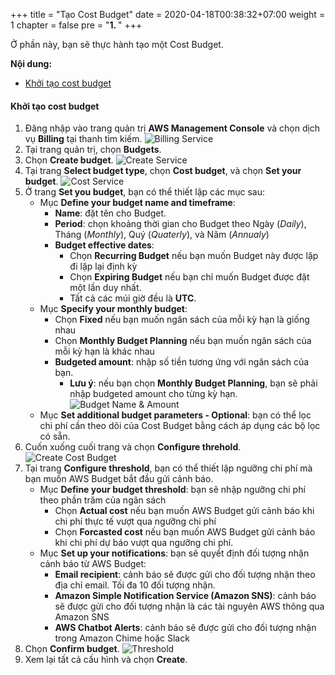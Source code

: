 +++
title = "Tạo Cost Budget"
date = 2020-04-18T00:38:32+07:00
weight = 1
chapter = false
pre = "<b>1. </b>"
+++

Ở phần này, bạn sẽ thực hành tạo một Cost Budget.

**Nội dung:**
- [Khởi tạo cost budget](#khởi-tạo-cost-budget)

#### Khởi tạo cost budget

1. Đăng nhập vào trang quản trị **AWS Management Console** và chọn dịch vụ **Billing** tại thanh tìm kiếm.
![Billing Service](/images/4-budget/CostBudget/1_FindBilling.png?width=90pc)
2. Tại trang quản trị, chọn **Budgets**. 
3. Chọn **Create budget**.
![Create Service](/images/4-budget/CostBudget/1_CreateBudget.png?width=90pc)
4. Tại trang **Select budget type**, chọn **Cost budget**, và chọn **Set your budget**.
![Cost Service](/images/4-budget/CostBudget/1_CostBudget.png?width=90pc)
5. Ở trang **Set you budget**, bạn có thể thiết lập các mục sau:
    - Mục **Define your budget name and timeframe**:
        - **Name**: đặt tên cho Budget.
        - **Period**: chọn khoảng thời gian cho Budget theo Ngày (*Daily*), Tháng (*Monthly*), Quý (*Quaterly*), và Năm (*Annualy*)
        - **Budget effective dates**:
            - Chọn **Recurring Budget** nếu bạn muốn Budget này được lặp đi lặp lại định kỳ
            - Chọn **Expiring Budget** nếu bạn chỉ muốn Budget được đặt một lần duy nhất.   
            - Tất cả các múi giờ đều là **UTC**.
    - Mục **Specify your monthly budget**:
        - Chọn **Fixed** nếu bạn muốn ngân sách của mỗi kỳ hạn là giống nhau
        - Chọn **Monthly Budget Planning** nếu bạn muốn ngân sách của mỗi kỳ hạn là khác nhau
        - **Budgeted amount**: nhập số tiền tương ứng với ngân sách của bạn.
            - **Lưu ý**: nếu bạn chọn **Monthly Budget Planning**, bạn sẽ phải nhập budgeted amount cho từng kỳ hạn.
![Budget Name & Amount](/images/4-budget/CostBudget/1_BudgetName&Amount.png?width=90pc)
    - Mục **Set additional budget parameters - Optional**: bạn có thể lọc chi phí cần theo dõi của Cost Budget bằng cách áp dụng các bộ lọc có sẵn.
6. Cuốn xuống cuối trang và chọn **Configure threhold**.
![Create Cost Budget](/images/4-budget/CostBudget/1_BudgetPara.png?width=90pc)
7. Tại trang **Configure threshold**, bạn có thể thiết lập ngưỡng chi phí mà bạn muốn AWS Budget bắt đầu gửi cảnh báo.
    - Mục **Define your budget threshold**: bạn sẽ nhập ngưỡng chi phí theo phần trăm của ngân sách
        - Chọn **Actual cost** nếu bạn muốn AWS Budget gửi cảnh báo khi chi phí thực tế vượt qua ngưỡng chi phí
        - Chọn **Forcasted cost** nếu bạn muốn AWS Budget gửi cảnh báo khi chi phí dự báo vượt qua ngưỡng chi phí.
    - Mục **Set up your notifications**: bạn sẽ quyết định đối tượng nhận cảnh báo từ AWS Budget:
        - **Email recipient**: cảnh báo sẽ được gửi cho đối tượng nhận theo địa chỉ email. Tối đa 10 đối tượng nhận.
        - **Amazon Simple Notification Service (Amazon SNS)**: cảnh báo sẽ được gửi cho đối tượng nhận là các tài nguyên AWS thông qua Amazon SNS
        - **AWS Chatbot Alerts**: cảnh báo sẽ được gửi cho đối tượng nhận trong Amazon Chime hoặc Slack
8.  Chọn **Confirm budget**.
![Threshold](/images/4-budget/CostBudget/1_Threshold.png?width=90pc)
9. Xem lại tất cả cấu hình và chọn **Create**.

